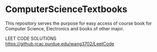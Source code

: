 # ComputerScienceTextbooks
This repository serves the purpose for easy access of course book for Computer Science, Electronics and books of other major.

LEET CODE SOLUTIONS
https://github.rcac.purdue.edu/wang3702/LeetCode
